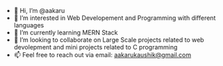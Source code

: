 - 👋 Hi, I’m @aakaru
- 👀 I’m interested in Web Developement and Programming with different languages
- 🌱 I’m currently learning MERN Stack
- 💞️ I’m looking to collaborate on Large Scale projects related to web devolepment and mini projects related to C programming
- 📫 Feel free to reach out via email: aakarukaushik@gmail.com

<!---
aakaru/aakaru is a ✨ special ✨ repository because its `README.md` (this file) appears on your GitHub profile.
You can click the Preview link to take a look at your changes.
--->
